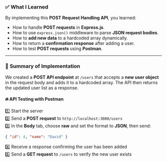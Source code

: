 ### ✅ What I Learned  
By implementing this **POST Request Handling API**, you learned:  
- How to handle **POST requests** in **Express.js**.  
- How to use `express.json()` middleware to parse **JSON request bodies**.  
- How to **add new data** to a hardcoded array dynamically.  
- How to return a **confirmation response** after adding a user.  
- How to test **POST requests** using **Postman**.  

---

### 📌 **Summary of Implementation**  
We created a **POST API endpoint** at `/users` that accepts a **new user object** in the request body and adds it to a hardcoded array. The API then returns the updated user list as a response.  

#### 🔥 **API Testing with Postman**  
1️⃣ Start the server  
2️⃣ Send a **POST request** to `http://localhost:3000/users`  
3️⃣ In the **Body** tab, choose **raw** and set the format to **JSON**, then send:  
   ```json
   { "id": 4, "name": "David" }
   ```  
4️⃣ Receive a response confirming the user has been added  
5️⃣ Send a **GET request** to `/users` to verify the new user exists  
